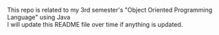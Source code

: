This repo is related to my 3rd semester's "Object Oriented Programming Language" using Java <br>
I will update this README file over time if anything is updated.

